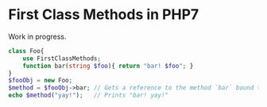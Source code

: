 # First Class Methods in PHP7

Work in progress.

 ```php
 class Foo{
     use FirstClassMethods;
     function bar(string $foo){ return "bar! $foo"; }
 }
 $fooObj = new Foo;
 $method = $fooObj->bar; // Gets a reference to the method `bar` bound to `$fooObj`
 echo $method("yay!");   // Prints "bar! yay!"
 ```
